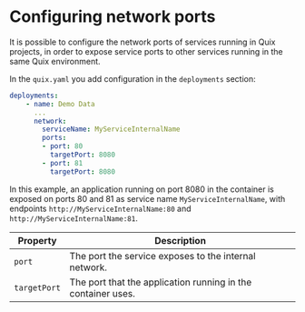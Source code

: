 # Configuring network ports

It is possible to configure the network ports of services running in Quix projects, in order to expose service ports to other services running in the same Quix environment. 

In the `quix.yaml` you add configuration in the `deployments` section:

``` yaml
deployments:
    - name: Demo Data
      ...
      network:
        serviceName: MyServiceInternalName
        ports:
        - port: 80
          targetPort: 8080
        - port: 81
          targetPort: 8080
```

In this example, an application running on port 8080 in the container is exposed on ports 80 and 81 as service name `MyServiceInternalName`, with endpoints `http://MyServiceInternalName:80` and `http://MyServiceInternalName:81`. 

| Property | Description |
|---|---|
| `port` | The port the service exposes to the internal network. |
| `targetPort` | The port that the application running in the container uses. |
